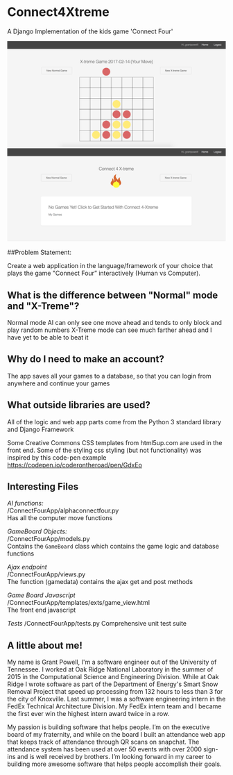 # Connect4Xtreme
A Django Implementation of the kids game 'Connect Four'

![Alt text](/samplepics/maingame.png?raw=true "Game Screen")
![Alt text](/samplepics/homescreen.png?raw=true "Home Screen")

##Problem Statement: 

Create a web application in the language/framework of your choice that plays the game "Connect Four” interactively (Human vs Computer). 

## What is the difference between "Normal" mode and "X-Treme"?

Normal mode AI can only see one move ahead and tends to only block and play random numbers
X-Treme mode can see much farther ahead and I have yet to be able to beat it

## Why do I need to make an account?

The app saves all your games to a database, so that you can login from anywhere and continue your games

## What outside libraries are used?

All of the logic and web app parts come from the Python 3 standard library and Django Framework

Some Creative Commons CSS templates from html5up.com are used in the front end. Some of the styling css styling
(but not functionality) was inspired by this code-pen example https://codepen.io/coderontheroad/pen/GdxEo

##  Interesting Files

*AI functions:*  
/ConnectFourApp/alphaconnectfour.py  
Has all the computer move functions

*GameBoard Objects:*  
/ConnectFourApp/models.py  
Contains the `GameBoard` class which contains the game logic and database functions

*Ajax endpoint*  
/ConnectFourApp/views.py  
The function (gamedata) contains the ajax get and post methods  

*Game Board Javascript*  
/ConnectFourApp/templates/exts/game_view.html  
The front end javascript

*Tests*
/ConnectFourApp/tests.py
Comprehensive unit test suite

## A little about me!

My name is Grant Powell, I'm a software engineer out of the University of Tennessee. I worked at Oak Ridge National Laboratory in the summer of 2015 in the Computational Science and Engineering Division. While at Oak Ridge I wrote software as part of the Department of Energy's
Smart Snow Removal Project that speed up processing from 132 hours to less than 3 for the city of Knoxville. Last summer,  I was a software engineering intern in the FedEx Technical Architecture Division. My FedEx intern team and I became the first ever win the highest intern award twice in a row. 

My passion is building software that helps people. I’m on the executive board of my fraternity, and while on the board I built an attendance web app that keeps track of attendance through QR scans on snapchat. The attendance system has been used at over 50 events with over 2000 sign-ins and is well received by brothers. I’m looking forward in my career to building more awesome software that helps people accomplish their goals.

